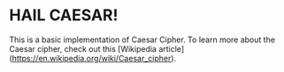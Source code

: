 # HAIL CAESAR!
This is a basic implementation of Caesar Cipher.
To learn more about the Caesar cipher, check out this [Wikipedia article] (https://en.wikipedia.org/wiki/Caesar_cipher).